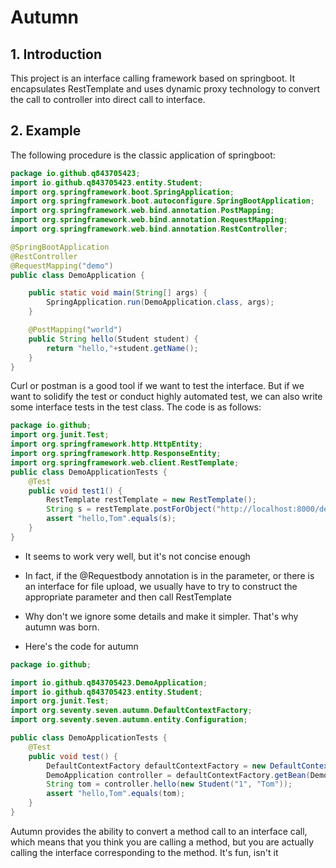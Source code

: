 # Autumn

## 1. Introduction
This project is an interface calling framework based on springboot. It encapsulates RestTemplate and uses dynamic proxy technology to convert the call to controller into direct call to interface.

## 2. Example

The following procedure is the classic application of springboot:
```java
package io.github.q843705423;
import io.github.q843705423.entity.Student;
import org.springframework.boot.SpringApplication;
import org.springframework.boot.autoconfigure.SpringBootApplication;
import org.springframework.web.bind.annotation.PostMapping;
import org.springframework.web.bind.annotation.RequestMapping;
import org.springframework.web.bind.annotation.RestController;

@SpringBootApplication
@RestController
@RequestMapping("demo")
public class DemoApplication {

    public static void main(String[] args) {
        SpringApplication.run(DemoApplication.class, args);
    }

    @PostMapping("world")
    public String hello(Student student) {
        return "hello,"+student.getName();
    }
}

```
Curl or postman is a good tool if we want to test the interface. But if we want to solidify the test or conduct highly automated test, we can also write some interface tests in the test class. The code is as follows:
```java
package io.github;
import org.junit.Test;
import org.springframework.http.HttpEntity;
import org.springframework.http.ResponseEntity;
import org.springframework.web.client.RestTemplate;
public class DemoApplicationTests {
    @Test
    public void test1() {
        RestTemplate restTemplate = new RestTemplate();
        String s = restTemplate.postForObject("http://localhost:8000/demo/hello?id=1&name=Tom", new HttpEntity<>(null), String.class);
        assert "hello,Tom".equals(s);
    }
}
```
+ It seems to work very well, but it's not concise enough

+ In fact, if the @Requestbody annotation is in the parameter, or there is an interface for file upload, we usually have to try to construct the appropriate parameter and then call RestTemplate

+ Why don't we ignore some details and make it simpler. That's why autumn was born.

+ Here's the code for autumn

```java
package io.github;

import io.github.q843705423.DemoApplication;
import io.github.q843705423.entity.Student;
import org.junit.Test;
import org.seventy.seven.autumn.DefaultContextFactory;
import org.seventy.seven.autumn.entity.Configuration;

public class DemoApplicationTests {
    @Test
    public void test() {
        DefaultContextFactory defaultContextFactory = new DefaultContextFactory(new Configuration("http://127.0.0.1:8000"));
        DemoApplication controller = defaultContextFactory.getBean(DemoApplication.class);
        String tom = controller.hello(new Student("1", "Tom"));
        assert "hello,Tom".equals(tom);
    }
}
```
Autumn provides the ability to convert a method call to an interface call, which means that you think you are calling a method, but you are actually calling the interface corresponding to the method. It's fun, isn't it



